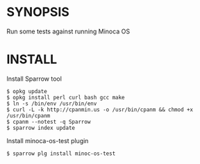 # SYNOPSIS

Run some tests against running Minoca OS



# INSTALL


Install Sparrow tool

    $ opkg update
    $ opkg install perl curl bash gcc make 
    $ ln -s /bin/env /usr/bin/env
    $ curl -L -k http://cpanmin.us -o /usr/bin/cpanm && chmod +x /usr/bin/cpanm
    $ cpanm --notest -q Sparrow
    $ sparrow index update

Install minoca-os-test plugin


    $ sparrow plg install minoc-os-test




